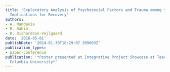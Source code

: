 ```yaml
---
title: 'Exploratory Analysis of Psychosocial Factors and Trauma among the Homeless:
  Implications for Recovery'
authors:
- A. Mandavia
- R. Rahim.
- R. Richardson-Vejlgaard
date: '2016-05-01'
publishDate: '2024-01-30T18:29:07.399003Z'
publication_types:
- paper-conference
publication: '*Poster presented at Integrative Project Showcase at Teachers College,
  Columbia University*'
---
```

